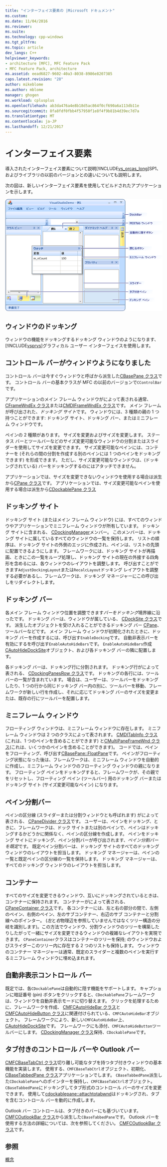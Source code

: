 ```yaml
---
title: "インターフェイス要素の |Microsoft ドキュメント"
ms.custom: 
ms.date: 11/04/2016
ms.reviewer: 
ms.suite: 
ms.technology: cpp-windows
ms.tgt_pltfrm: 
ms.topic: article
dev_langs: C++
helpviewer_keywords:
- architecture [MFC], MFC Feature Pack
- MFC Feature Pack, architecture
ms.assetid: eead6827-9602-40a3-8038-8986e8207385
caps.latest.revision: "28"
author: mikeblome
ms.author: mblome
manager: ghogen
ms.workload: cplusplus
ms.openlocfilehash: ab3da476a4e8b18d5ac864f0cf690a6a113db11e
ms.sourcegitcommit: 8fa8fdf0fbb4f57950f1e8f4f9b81b4d39ec7d7a
ms.translationtype: MT
ms.contentlocale: ja-JP
ms.lasthandoff: 12/21/2017
---
```

# <a name="interface-elements"></a>インターフェイス要素
導入されたインターフェイス要素について説明[!INCLUDE[vs_orcas_long](../atl/reference/includes/vs_orcas_long_md.md)]SP1、およびライブラリの以前のバージョンとの違いについても説明します。  
  
 次の図は、新しいインターフェイス要素を使用してビルドされたアプリケーションを示します。  
  
 ![MFC Feature Pack のアプリケーション例](../mfc/media/mfc_featurepack.png "mfc_featurepack")  
  
## <a name="window-docking"></a>ウィンドウのドッキング  
 ウィンドウの機能をドッキングするドッキング ウィンドウのようになります、[!INCLUDE[vsprvs](../assembler/masm/includes/vsprvs_md.md)]グラフィカル ユーザー インターフェイスを使用します。  
  
## <a name="control-bars-are-now-panes"></a>コントロール バーがウィンドウようになりました  
 コントロール バーは今すぐウィンドウと呼ばから派生した[CBasePane クラス](../mfc/reference/cbasepane-class.md)です。 コントロール バーの基本クラスが MFC の以前のバージョンで`CControlBar`です。  
  
 アプリケーションのメイン フレーム ウィンドウがによって表される通常、 [CFrameWndEx クラス](../mfc/reference/cframewndex-class.md)または[CMDIFrameWndEx クラス](../mfc/reference/cmdiframewndex-class.md)です。 メイン フレームが呼び出された、*ドッキング サイト*です。 ウィンドウには、3 種類の親の 1 つ持つことができます: ドッキング サイト、ドッキング バー、またはミニフレーム ウィンドウです。  
  
 ペインの 2 種類があります。 サイズを変更およびサイズを変更します。 ステータス バーとツールバーなどのサイズ変更可能なウィンドウの分割またはスライダーを使用してサイズを変更できます。 サイズ変更可能なペインには、コンテナーを (それらの間の分割を作成する別のペインには 1 つのペインをドッキングできます) を形成できます。 ただし、サイズ変更可能なウィンドウは、(ドッキングされている) バーをドッキングするのにはアタッチできません。  
  
 アプリケーションでは、サイズを変更できないウィンドウを使用する場合は派生から[CPane クラス](../mfc/reference/cpane-class.md)です。  アプリケーションでは、サイズ変更可能なペインを使用する場合は派生から[CDockablePane クラス](../mfc/reference/cdockablepane-class.md)  
  
## <a name="dock-site"></a>ドッキング サイト  
 ドッキング サイト (またはメイン フレーム ウィンドウ) には、すべてのウィンドウやアプリケーションでミニフレーム ウィンドウが所有しています。 ドッキング サイトに含まれる、 [CDockingManager](../mfc/reference/cdockingmanager-class.md)メンバー。 このメンバーは、ドッキング サイトに属しているすべてのウィンドウの一覧を保持します。 リストの順序は、ドッキング サイトの外側のエッジに作成され、ペインは、リストの先頭に配置できるようにします。 フレームワークには、ドッキング サイトが再描画、ときにこの一覧をループ処理し、ドッキング サイトの現在の外接する四角形を含めるには、各ウィンドウのレイアウトを調整します。 呼び出すことができます`AdjustDockingLayout`または`RecalcLayout`ドッキング レイアウトを調整する必要があるし、フレームワークは、ドッキング マネージャーにこの呼び出しをリダイレクトします。  
  
## <a name="dock-bars"></a>ドッキング バー  
 各メイン フレーム ウィンドウ位置を調整できます*バーをドッキング*境界線に沿ったです。 ドッキング バーは、ウィンドウが属している、 [CDockSite クラス](../mfc/reference/cdocksite-class.md)です。 派生したオブジェクトを受け入れることができるドッキング バー [CPane](../mfc/reference/cpane-class.md)、ツールバーなどです。 メイン フレーム ウィンドウが初期化されたときに、ドッキング バーを作成するには、呼び出す`EnableDocking`です。 自動非表示バーを有効にするを呼び出す`EnableAutoHideBars`です。 `EnableAutoHideBars`作成[CAutoHideDockSite](../mfc/reference/cautohidedocksite-class.md)オブジェクト、および各ドッキング バーの隣に配置します。  
  
 各ドッキング バーは、ドッキング行に分割されます。 ドッキング行がによって表される、 [CDockingPanesRow クラス](../mfc/reference/cdockingpanesrow-class.md)です。 ドッキングの各行には、ツールバーの一覧が含まれています。 場合は、ユーザーは、ツールバーをドッキングしたり、1 つの行から同じドッキング バー内の別に、ツールバーを移動、フレームワークが新しい行を作成し、それに応じてドッキング バーのサイズを変更または、既存の行にツールバーを配置します。  
  
## <a name="mini-frame-windows"></a>ミニフレーム ウィンドウ  
 フローティング ウィンドウは、ミニフレーム ウィンドウに存在します。 ミニフレーム ウィンドウは 2 つのクラスによって表されます。 [CMDITabInfo クラス](../mfc/reference/cmditabinfo-class.md)(これは、1 つのペインを含めることができます) と[CMultiPaneFrameWnd クラス](../mfc/reference/cmultipaneframewnd-class.md)(これは、いくつかのペインを含めることができます)。 コードでは、ペインをフローティング、呼び出す[CBasePane::FloatPane](../mfc/reference/cbasepane-class.md#floatpane)です。 ペインがフローティング状態になった後は、フレームワークは、ミニフレーム ウィンドウを自動的に作成し、ミニフレーム ウィンドウのフローティング ウィンドウの親になります。 フローティング ペインをドッキングすると、フレームワークが、その親でをリセットし、フローティング ペイン (ツールバー) 用のドッキング バーまたはドッキング サイト (サイズ変更可能なペイン) になります。  
  
## <a name="pane-dividers"></a>ペイン分割バー  
 ペインの区分線 (スライダーまたは分割ウィンドウとも呼ばれます) がによって表される、 [CPaneDivider クラス](../mfc/reference/cpanedivider-class.md)です。 ユーザーは、ペインをドッキング、ときに、フレームワークは、ドック サイトまたは別のペインで、ペインはドッキングするかどうかに関係なく、ペインの区分線を作成します。 ペインをドッキング サイトにドッキング、ペイン分割バーが呼び出されます、*ペイン分割バーを既定*です。 既定ペイン分割バーは、ドッキング サイトのすべてのドッキング ウィンドウのレイアウトを担当します。 ドッキング マネージャーは、ペインの一覧と既定ペインの区分線の一覧を保持します。 ドッキング マネージャーは、すべてのドッキング ウィンドウのレイアウトを担当します。  
  
## <a name="containers"></a>コンテナー  
 すべてのサイズを変更できるウィンドウ、互いにドッキングされているときは、コンテナーに保持されます。 コンテナーがによって表される、 [CPaneContainer クラス](../mfc/reference/cpanecontainer-class.md)です。 各コンテナーには、左と右の部分の間で、左側のペイン、右側のペイン、左のサブコンテナー、右辺のサブ コンテナーと分割線へのポインター。 (*左*と*右*物理辺を参照していませんではなくツリー構造の分岐を識別します)。この方法でウィンドウ、分割ウィンドウのツリーを構築したりしたがって一緒にサイズを変更できるウィンドウの複雑なレイアウトを実現できます。 `CPaneContainer`クラスはコンテナーのツリーを保持; のウィンドウおよびスライダーこのツリー内に存在する 2 つのリストも保持します。 ウィンドウのコンテナー マネージャーは通常、既定のスライダーと複数のペインを実行するミニフレーム ウィンドウに埋め込まれます。  
  
## <a name="auto-hide-control-bars"></a>自動非表示コントロール バー  
 既定では、各`CDockablePane`は自動的に隠す機能をサポートします。 キャプションに暗証番号 (pin) ボタンをクリックすると、`CDockablePane`フレームワークは、ウィンドウを自動非表示モードに切り替えます。 クリックを処理するために、フレームワークを作成、 [CMFCAutoHideBar クラス](../mfc/reference/cmfcautohidebar-class.md)と[CMFCAutoHideButton クラス](../mfc/reference/cmfcautohidebutton-class.md)に関連付けられている、`CMFCAutoHideBar`オブジェクト。 フレームワークにより、新しい`CMFCAutoHideBar`上、 [CAutoHideDockSite](../mfc/reference/cautohidedocksite-class.md)です。 フレームワークにも添付、`CMFCAutoHideButton`ツールバーにします。 [CDockingManager クラス](../mfc/reference/cdockingmanager-class.md)保持、`CDockablePane`です。  
  
## <a name="tabbed-control-bars-and-outlook-bars"></a>タブ付きのコントロール バーや Outlook バー  
 [CMFCBaseTabCtrl クラス](../mfc/reference/cmfcbasetabctrl-class.md)切り離し可能なタブを持つタブ付きウィンドウの基本機能を実装します。 使用する、`CMFCBaseTabCtrl`オブジェクト、初期化、 [CBaseTabbedPane クラス](../mfc/reference/cbasetabbedpane-class.md)アプリケーションでします。 `CBaseTabbedPane`派生した`CDockablePane`へのポインターを保持し、`CMFCBaseTabCtrl`オブジェクト。 `CBaseTabbedPane`にドッキングしてタブ形式のコントロール バーのサイズを変更できます。 使用して[cdockablepane::attachtotabwnd](../mfc/reference/cdockablepane-class.md#attachtotabwnd)はドッキングされ、タブを含むコントロール バーを動的に作成します。  
  
 Outlook バー コントロールは、タブ付きのバーにも基づいています。 [CMFCOutlookBar クラス](../mfc/reference/cmfcoutlookbar-class.md)から派生した`CBaseTabbedPane`です。 Outlook バーを使用する方法の詳細については、次を参照してください。 [CMFCOutlookBar クラス](../mfc/reference/cmfcoutlookbar-class.md)です。  
  
## <a name="see-also"></a>参照  
 [概念](../mfc/mfc-concepts.md)

